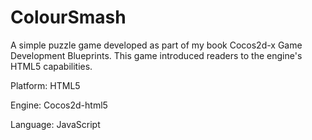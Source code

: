 # ColourSmash

A simple puzzle game developed as part of my book Cocos2d-x Game Development Blueprints. This game introduced readers to the engine's HTML5 capabilities.

Platform: HTML5

Engine: Cocos2d-html5

Language: JavaScript
